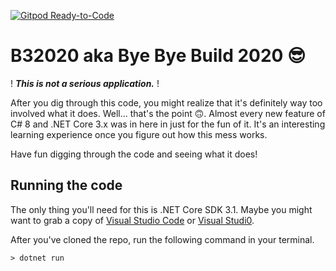[![Gitpod Ready-to-Code](https://img.shields.io/badge/Gitpod-Ready--to--Code-blue?logo=gitpod)](https://gitpod.io/#https://github.com/zo0o0ot/B32020) 

# B32020 aka Bye Bye Build 2020 😎
! ***This is not a serious application.*** !

After you dig through this code, you might realize that it's definitely way too involved what it does. Well... that's the point 🙃.
Almost every new feature of C# 8 and .NET Core 3.x was in here in just for the fun of it. It's an interesting learning experience once you figure out how this mess works.

Have fun digging through the code and seeing what it does!

## Running the code
The only thing you'll need for this is .NET Core SDK 3.1. Maybe you might want to grab a copy of [Visual Studio Code](https://code.visualstudio.com/) or [Visual Studi0](https://visualstudio.microsoft.com/downloads/).

After you've cloned the repo, run the following command in your terminal.
  
```shell
> dotnet run
```
